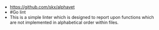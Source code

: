 - https://github.com/skx/alphavet
- #Go lint
- This is a simple linter which is designed to report upon functions which are not implemented in alphabetical order within files.